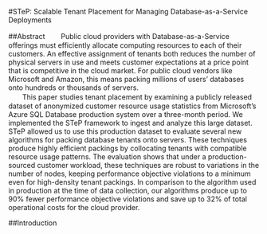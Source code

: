 #STeP: Scalable Tenant Placement for Managing Database-as-a-Service Deployments

##Abstract
　　Public cloud providers with Database-as-a-Service offerings
must efficiently allocate computing resources to each of their
customers. An effective assignment of tenants both reduces
the number of physical servers in use and meets customer
expectations at a price point that is competitive in the cloud
market. For public cloud vendors like Microsoft and Amazon,
this means packing millions of users’ databases onto
hundreds or thousands of servers.  
　　This paper studies tenant placement by examining a publicly
released dataset of anonymized customer resource usage
statistics from Microsoft’s Azure SQL Database production
system over a three-month period. We implemented the
STeP framework to ingest and analyze this large dataset.
STeP allowed us to use this production dataset to evaluate
several new algorithms for packing database tenants onto
servers. These techniques produce highly efficient packings
by collocating tenants with compatible resource usage patterns.
The evaluation shows that under a production-sourced
customer workload, these techniques are robust to variations
in the number of nodes, keeping performance objective violations
to a minimum even for high-density tenant packings.
In comparison to the algorithm used in production at the time
of data collection, our algorithms produce up to 90% fewer
performance objective violations and save up to 32% of total
operational costs for the cloud provider.

##Introduction